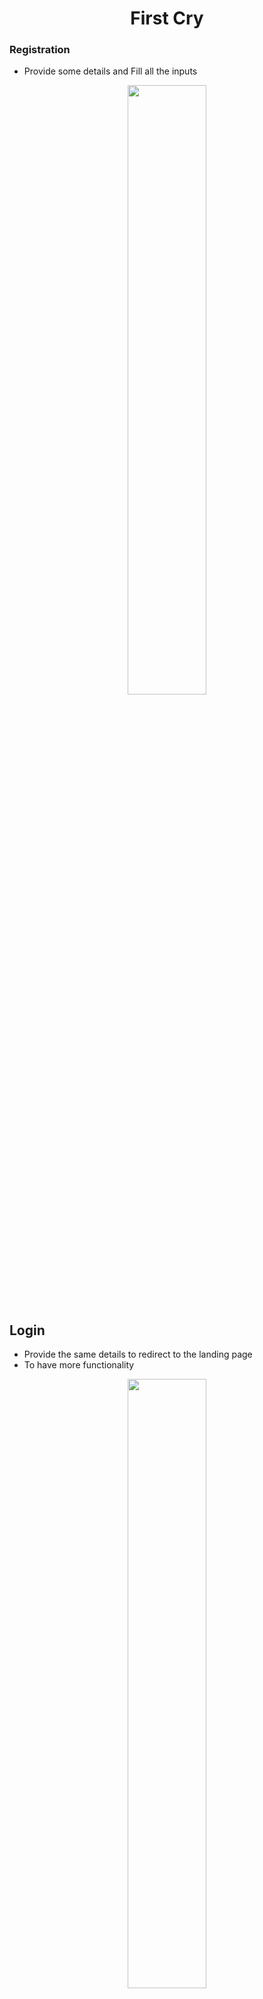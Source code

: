 <h1 align="center">First Cry</h1>

### Registration
- Provide some details and Fill all the inputs
<p align="center">
 <img width="50%" src="https://i.ibb.co/Y7n6rPv/image.png" />
</p>

## Login

- Provide the same details to redirect to the landing page
- To have more functionality

<p align="center">
 <img width="50%" src="https://i.ibb.co/FKMszgB/Screenshot-20230122-061001.png" />
</p>

# About <a href="https://www.firstcry.com/"> Firstcry.com </a>
 
<p align="center" style="background: blue">
 <img width="50%" src="https://cdn.fcglcdn.com/brainbees/images/asia-fevrourite.png" />
 <img width="50%" src="https://cdn.fcglcdn.com/brainbees/images/more-then-products.png" />
</p>

## Things provide
- Baby food
- Baby Cloths for age ( 6 month's to 15 year )
- Some gifts available
- 30+ Brand available

<p align="center">
 <img width="50%" src="https://cdn.fcglcdn.com/brainbees/images/twenty-million.png" />
</p>
